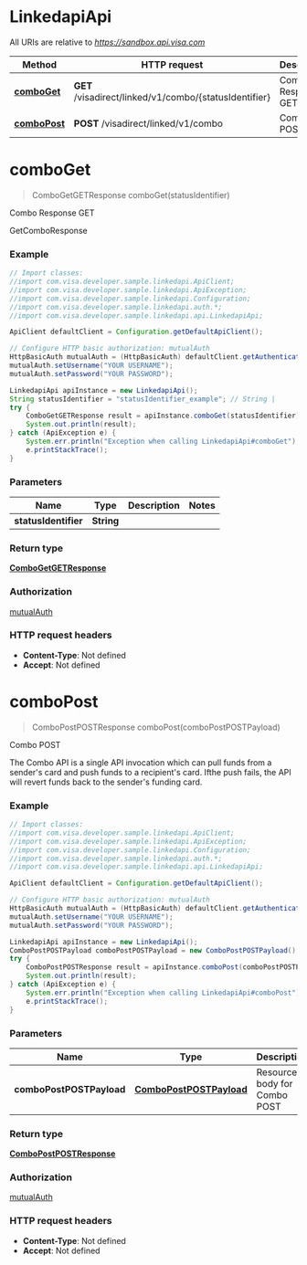 # LinkedapiApi

All URIs are relative to *https://sandbox.api.visa.com*

Method | HTTP request | Description
------------- | ------------- | -------------
[**comboGet**](LinkedapiApi.md#comboGet) | **GET** /visadirect/linked/v1/combo/{statusIdentifier} | Combo Response GET
[**comboPost**](LinkedapiApi.md#comboPost) | **POST** /visadirect/linked/v1/combo | Combo POST


<a name="comboGet"></a>
# **comboGet**
> ComboGetGETResponse comboGet(statusIdentifier)

Combo Response GET

GetComboResponse

### Example
```java
// Import classes:
//import com.visa.developer.sample.linkedapi.ApiClient;
//import com.visa.developer.sample.linkedapi.ApiException;
//import com.visa.developer.sample.linkedapi.Configuration;
//import com.visa.developer.sample.linkedapi.auth.*;
//import com.visa.developer.sample.linkedapi.api.LinkedapiApi;

ApiClient defaultClient = Configuration.getDefaultApiClient();

// Configure HTTP basic authorization: mutualAuth
HttpBasicAuth mutualAuth = (HttpBasicAuth) defaultClient.getAuthentication("mutualAuth");
mutualAuth.setUsername("YOUR USERNAME");
mutualAuth.setPassword("YOUR PASSWORD");

LinkedapiApi apiInstance = new LinkedapiApi();
String statusIdentifier = "statusIdentifier_example"; // String | 
try {
    ComboGetGETResponse result = apiInstance.comboGet(statusIdentifier);
    System.out.println(result);
} catch (ApiException e) {
    System.err.println("Exception when calling LinkedapiApi#comboGet");
    e.printStackTrace();
}
```

### Parameters

Name | Type | Description  | Notes
------------- | ------------- | ------------- | -------------
 **statusIdentifier** | **String**|  |

### Return type

[**ComboGetGETResponse**](ComboGetGETResponse.md)

### Authorization

[mutualAuth](../README.md#mutualAuth)

### HTTP request headers

 - **Content-Type**: Not defined
 - **Accept**: Not defined

<a name="comboPost"></a>
# **comboPost**
> ComboPostPOSTResponse comboPost(comboPostPOSTPayload)

Combo POST

 The Combo API is a single API invocation which can pull funds from a sender&#39;s card and  push funds to a recipient&#39;s card. Ifthe push fails, the  API will   revert  funds back to the sender&#39;s funding card.

### Example
```java
// Import classes:
//import com.visa.developer.sample.linkedapi.ApiClient;
//import com.visa.developer.sample.linkedapi.ApiException;
//import com.visa.developer.sample.linkedapi.Configuration;
//import com.visa.developer.sample.linkedapi.auth.*;
//import com.visa.developer.sample.linkedapi.api.LinkedapiApi;

ApiClient defaultClient = Configuration.getDefaultApiClient();

// Configure HTTP basic authorization: mutualAuth
HttpBasicAuth mutualAuth = (HttpBasicAuth) defaultClient.getAuthentication("mutualAuth");
mutualAuth.setUsername("YOUR USERNAME");
mutualAuth.setPassword("YOUR PASSWORD");

LinkedapiApi apiInstance = new LinkedapiApi();
ComboPostPOSTPayload comboPostPOSTPayload = new ComboPostPOSTPayload(); // ComboPostPOSTPayload | Resource body for Combo POST
try {
    ComboPostPOSTResponse result = apiInstance.comboPost(comboPostPOSTPayload);
    System.out.println(result);
} catch (ApiException e) {
    System.err.println("Exception when calling LinkedapiApi#comboPost");
    e.printStackTrace();
}
```

### Parameters

Name | Type | Description  | Notes
------------- | ------------- | ------------- | -------------
 **comboPostPOSTPayload** | [**ComboPostPOSTPayload**](ComboPostPOSTPayload.md)| Resource body for Combo POST |

### Return type

[**ComboPostPOSTResponse**](ComboPostPOSTResponse.md)

### Authorization

[mutualAuth](../README.md#mutualAuth)

### HTTP request headers

 - **Content-Type**: Not defined
 - **Accept**: Not defined

